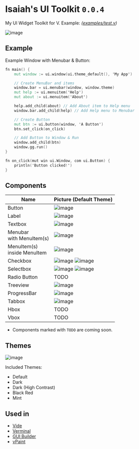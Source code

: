 # Isaiah's UI Toolkit `0.0.4`

My UI Widget Toolkit for V. Example: *([examples/test.v](examples/test.v))*

![image](https://user-images.githubusercontent.com/16439221/147749815-4f938ed3-e5a3-4a22-95ac-214cf6979cfd.png)


## Example 

Example Window with Menubar & Button:
```v
fn main() {
	mut window := ui.window(ui.theme_default(), 'My App')

	// Create MenuBar and items
	window.bar = ui.menubar(window, window.theme)
	mut help := ui.menuitem('Help')
	mut about := ui.menuitem('About')

	help.add_child(about) // Add About item to Help menu
	window.bar.add_child(help) // Add Help menu to Menubar

	// Create Button
	mut btn := ui.button(window, 'A Button')
	btn.set_click(on_click)

	// Add Button to Window & Run
	window.add_child(btn)
	window.gg.run() 
}

fn on_click(mut win ui.Window, com ui.Button) {
	println('Button clicked!')
}
```

## Components

| Name | Picture (Default Theme) |
|----------|----|
| Button   | ![image](https://user-images.githubusercontent.com/16439221/145850158-0e5b030a-0354-47bb-8657-b94adb4fb9d6.png) |
| Label    | ![image](https://user-images.githubusercontent.com/16439221/145852596-5a5703a3-0b74-449b-aeeb-5666686337b4.png) |
| Textbox  | ![image](https://user-images.githubusercontent.com/16439221/145852324-9fad9743-ca1d-4699-a39c-e33716c7c211.png) |
| Menubar<br>with MenuItem(s)  | ![image](https://user-images.githubusercontent.com/16439221/145851112-d46da49e-15d9-46d8-870d-818e5a52dd31.png) |
| MenuItem(s)<br>inside MenuItem | ![image](https://user-images.githubusercontent.com/16439221/145851571-4831068a-bf5e-4213-9c8e-7fde12148eb3.png) |
| Checkbox | ![image](https://user-images.githubusercontent.com/16439221/145850433-8c21cd91-a249-465b-bab8-ecfd36cace72.png) ![image](https://user-images.githubusercontent.com/16439221/145850800-da4f23ae-1782-44f9-8f10-445f15dc4826.png) |
| Selectbox    | ![image](https://user-images.githubusercontent.com/16439221/146039777-86ddc8a3-c5db-4448-9adc-259d8c763a90.png) ![image](https://user-images.githubusercontent.com/16439221/146040197-4db80b07-d02d-4500-bfbe-c35c581b8a50.png) |
| Radio Button | TODO |
| Treeview     | ![image](https://user-images.githubusercontent.com/16439221/146417738-4af4b85d-5191-430b-8874-01cb64591a31.png) |
| ProgressBar  | ![image](https://user-images.githubusercontent.com/16439221/146232553-1916c9cb-181a-4c22-a4a0-c84496f641b4.png) |
| Tabbox | ![image](https://user-images.githubusercontent.com/16439221/147746902-0adab304-3c6a-454c-be98-bd5329a01949.png) | 
| Hbox         | TODO |
| Vbox         | TODO |

* Components marked with `TODO` are coming soon.

## Themes
![image](https://user-images.githubusercontent.com/16439221/147748093-21c792e5-a746-491f-8d03-a3eae0491f8e.png)

Included Themes:
- Default
- Dark
- Dark (High Contrast)
- Black Red
- Mint

## Used in
- [Vide](https://github.com/isaiahpatton/vide)
- [Verminal](https://github.com/isaiahpatton/verminal)
- [GUI Builder](https://github.com/isaiahpatton/gui-builder)
- [vPaint](https://github.com/isaiahpatton/vpaint)
